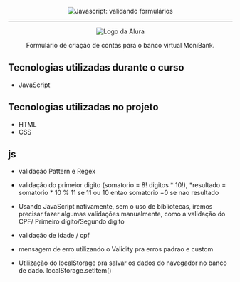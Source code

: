 <p align="center"> <img src="https://imgur.com/mIBmcEL.png" alt="Javascript: validando formulários"> </p>

<hr>

<p align="center"> <img src="https://github.com/MonicaHillman/aluraplay-requisicoes/blob/main/img/logo.png" alt="Logo da Alura"> </p>
<p align="center">Formulário de criação de contas para o banco virtual MoniBank.</p>

## Tecnologias utilizadas durante o curso
* JavaScript

## Tecnologias utilizadas no projeto
* HTML
* CSS

## js
* validação Pattern e Regex
* validação do primeior digito 
(somatorio = 8! digitos * 10!),
*resultado = somatorio * 10 % 11 se 11 ou 10 entao somatorio =0 se nao resultado  

* Usando JavaScript nativamente, sem o uso de bibliotecas, iremos precisar fazer algumas validações manualmente, como a validação do CPF/
Primeiro dígito/Segundo dígito
* validação de  idade / cpf
* mensagem de erro utilizando o Validity pra erros padrao e custom 
* Utilização do localStorage pra salvar os dados do navegador no banco de dado. localStorage.setItem()
